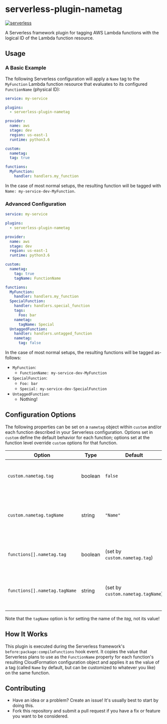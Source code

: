 # serverless-plugin-nametag

[![serverless](http://public.serverless.com/badges/v3.svg)](http://www.serverless.com)

A Serverless framework plugin for tagging AWS Lambda functions with the logical ID of the Lambda function resource.


## Usage


### A Basic Example

The following Serverless configuration will apply a `Name` tag to the `MyFunction` Lambda function 
resource that evaluates to its configured `FunctionName` (physical ID):

```yaml
service: my-service

plugins:
  - serverless-plugin-nametag

provider:
  name: aws
  stage: dev
  region: us-east-1
  runtime: python3.6

custom:
  nametag:
  tag: true

functions:
  MyFunction:
    handler: handlers.my_function
```

In the case of most normal setups, the resulting function will be tagged with `Name: my-service-dev-MyFunction`.


### Advanced Configuration

```yaml
service: my-service

plugins:
  - serverless-plugin-nametag

provider:
  name: aws
  stage: dev
  region: us-east-1
  runtime: python3.6

custom:
  nametag:
    tag: true
    tagName: FunctionName

functions:
  MyFunction:
    handler: handlers.my_function
  SpecialFunction:
    handler: handlers.special_function
    tags:
      Foo: bar
    nametag:
      tagName: Special
  UntaggedFunction:
    handler: handlers.untagged_function
    nametag:
      tag: false
```

In the case of most normal setups, the resulting functions will be tagged as-follows:

* `MyFunction`:
    * `FunctionName: my-service-dev-MyFunction`
* `SpecialFunction`:
    * `Foo: bar`
    * `Special: my-service-dev-SpecialFunction`
* `UntaggedFunction`:
    * Nothing!


## Configuration Options

The following properties can be set on a `nametag` object within `custom` and/or each function described in your
Serverless configuration. Options set in `custom` define the default behavior for each function; options set
at the function level override `custom` options for that function.

| Option        | Type    | Default  | Description                                                        |
| ------------- | ------- | -------- | ------------------------------------------------------------------ |
| `custom.nametag.tag`         | boolean | `false`  | Whether all function(s) should be tagged by default | 
| `custom.nametag.tagName`     | string  | `"Name"` | The name of the tag that will be created on all functions by default |
| `functions[].nametag.tag` | boolean | (set by `custom.nametag.tag`) | Whether this function should be tagged |
| `functions[].nametag.tagName` | string | (set by `custom.nametag.tagName`) | The name of the tag that will be created on this function | 

Note that the `tagName` option is for setting the name of the _tag_, not its value! 


## How It Works

This plugin is executed during the Serverless framework's `before:package:compileFunctions` hook event.
It copies the value that Serverless plans to use as the `FunctionName` property for each function's resulting
CloudFormation configuration object and applies it as the value of a tag (called `Name` by default, but can be
customized to whatever you like) on the same function.


## Contributing

- Have an idea or a problem? Create an issue! It's usually best to start by doing this.
- Fork this repository and submit a pull request if you have a fix or feature you want to be considered.
